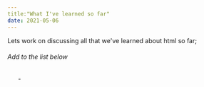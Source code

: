 ```yaml
---
title:"What I've learned so far" 
date: 2021-05-06
---
```

Lets work on discussing all that we've learned about html so far; 
###### Add to the list below
<ol>
  -   

</ol>

